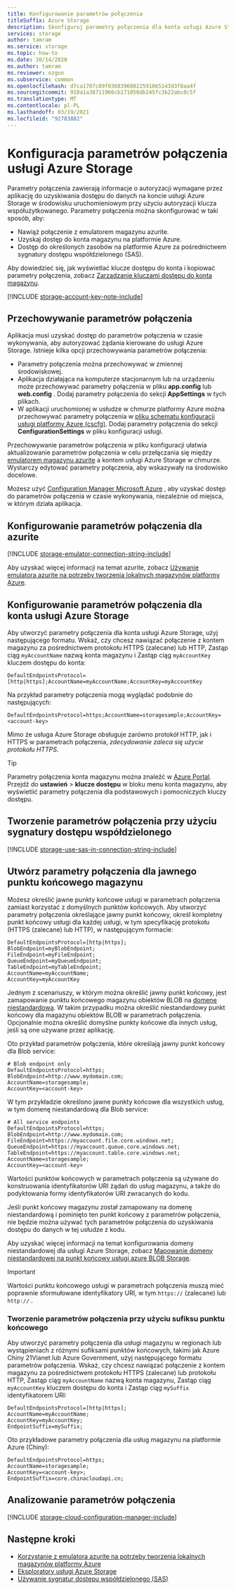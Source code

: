 ```yaml
---
title: Konfigurowanie parametrów połączenia
titleSuffix: Azure Storage
description: Skonfiguruj parametry połączenia dla konta usługi Azure Storage. Parametry połączenia zawierają informacje potrzebne do autoryzacji dostępu do konta magazynu z aplikacji w czasie wykonywania przy użyciu autoryzacji klucza współużytkowanego.
services: storage
author: tamram
ms.service: storage
ms.topic: how-to
ms.date: 10/14/2020
ms.author: tamram
ms.reviewer: ozgun
ms.subservice: common
ms.openlocfilehash: d7ca1707c89f03683960822591065143d3f8aa4f
ms.sourcegitcommit: 910a1a38711966cb171050db245fc3b22abc8c5f
ms.translationtype: MT
ms.contentlocale: pl-PL
ms.lasthandoff: 03/19/2021
ms.locfileid: "92783882"
---
```

# <a name="configure-azure-storage-connection-strings"></a>Konfiguracja parametrów połączenia usługi Azure Storage

Parametry połączenia zawierają informacje o autoryzacji wymagane przez aplikację do uzyskiwania dostępu do danych na koncie usługi Azure Storage w środowisku uruchomieniowym przy użyciu autoryzacji klucza współużytkowanego. Parametry połączenia można skonfigurować w taki sposób, aby:

* Nawiąż połączenie z emulatorem magazynu azurite.
* Uzyskaj dostęp do konta magazynu na platformie Azure.
* Dostęp do określonych zasobów na platformie Azure za pośrednictwem sygnatury dostępu współdzielonego (SAS).

Aby dowiedzieć się, jak wyświetlać klucze dostępu do konta i kopiować parametry połączenia, zobacz [Zarządzanie kluczami dostępu do konta magazynu](storage-account-keys-manage.md).

[!INCLUDE [storage-account-key-note-include](../../../includes/storage-account-key-note-include.md)]

## <a name="store-a-connection-string"></a>Przechowywanie parametrów połączenia

Aplikacja musi uzyskać dostęp do parametrów połączenia w czasie wykonywania, aby autoryzować żądania kierowane do usługi Azure Storage. Istnieje kilka opcji przechowywania parametrów połączenia:

* Parametry połączenia można przechowywać w zmiennej środowiskowej.
* Aplikacja działająca na komputerze stacjonarnym lub na urządzeniu może przechowywać parametry połączenia w pliku **app.config** lub **web.config** . Dodaj parametry połączenia do sekcji **AppSettings** w tych plikach.
* W aplikacji uruchomionej w usłudze w chmurze platformy Azure można przechowywać parametry połączenia w [pliku schematu konfiguracji usługi platformy Azure (cscfg)](/previous-versions/azure/reference/ee758710(v=azure.100)). Dodaj parametry połączenia do sekcji **ConfigurationSettings** w pliku konfiguracji usługi.

Przechowywanie parametrów połączenia w pliku konfiguracji ułatwia aktualizowanie parametrów połączenia w celu przełączania się między [emulatorem magazynu azurite](../common/storage-use-azurite.md) a kontem usługi Azure Storage w chmurze. Wystarczy edytować parametry połączenia, aby wskazywały na środowisko docelowe.

Możesz użyć [Configuration Manager Microsoft Azure](https://www.nuget.org/packages/Microsoft.Azure.ConfigurationManager/) , aby uzyskać dostęp do parametrów połączenia w czasie wykonywania, niezależnie od miejsca, w którym działa aplikacja.

## <a name="configure-a-connection-string-for-azurite"></a>Konfigurowanie parametrów połączenia dla azurite

[!INCLUDE [storage-emulator-connection-string-include](../../../includes/storage-emulator-connection-string-include.md)]

Aby uzyskać więcej informacji na temat azurite, zobacz [Używanie emulatora azurite na potrzeby tworzenia lokalnych magazynów platformy Azure](../common/storage-use-azurite.md).

## <a name="configure-a-connection-string-for-an-azure-storage-account"></a>Konfigurowanie parametrów połączenia dla konta usługi Azure Storage

Aby utworzyć parametry połączenia dla konta usługi Azure Storage, użyj następującego formatu. Wskaż, czy chcesz nawiązać połączenie z kontem magazynu za pośrednictwem protokołu HTTPS (zalecane) lub HTTP, Zastąp ciąg `myAccountName` nazwą konta magazynu i Zastąp ciąg `myAccountKey` kluczem dostępu do konta:

`DefaultEndpointsProtocol=[http|https];AccountName=myAccountName;AccountKey=myAccountKey`

Na przykład parametry połączenia mogą wyglądać podobnie do następujących:

`DefaultEndpointsProtocol=https;AccountName=storagesample;AccountKey=<account-key>`

Mimo że usługa Azure Storage obsługuje zarówno protokół HTTP, jak i HTTPS w parametrach połączenia, *zdecydowanie zaleca się użycie protokołu HTTPS*.

> [!TIP]
> Parametry połączenia konta magazynu można znaleźć w [Azure Portal](https://portal.azure.com). Przejdź do **ustawień**  >  **klucze dostępu** w bloku menu konta magazynu, aby wyświetlić parametry połączenia dla podstawowych i pomocniczych kluczy dostępu.
>

## <a name="create-a-connection-string-using-a-shared-access-signature"></a>Tworzenie parametrów połączenia przy użyciu sygnatury dostępu współdzielonego

[!INCLUDE [storage-use-sas-in-connection-string-include](../../../includes/storage-use-sas-in-connection-string-include.md)]

## <a name="create-a-connection-string-for-an-explicit-storage-endpoint"></a>Utwórz parametry połączenia dla jawnego punktu końcowego magazynu

Możesz określić jawne punkty końcowe usługi w parametrach połączenia zamiast korzystać z domyślnych punktów końcowych. Aby utworzyć parametry połączenia określające jawny punkt końcowy, określ kompletny punkt końcowy usługi dla każdej usługi, w tym specyfikację protokołu (HTTPS (zalecane) lub HTTP), w następującym formacie:

```
DefaultEndpointsProtocol=[http|https];
BlobEndpoint=myBlobEndpoint;
FileEndpoint=myFileEndpoint;
QueueEndpoint=myQueueEndpoint;
TableEndpoint=myTableEndpoint;
AccountName=myAccountName;
AccountKey=myAccountKey
```

Jednym z scenariuszy, w którym można określić jawny punkt końcowy, jest zamapowanie punktu końcowego magazynu obiektów BLOB na [domenę niestandardową](../blobs/storage-custom-domain-name.md). W takim przypadku można określić niestandardowy punkt końcowy dla magazynu obiektów BLOB w parametrach połączenia. Opcjonalnie można określić domyślne punkty końcowe dla innych usług, jeśli są one używane przez aplikację.

Oto przykład parametrów połączenia, które określają jawny punkt końcowy dla Blob service:

```
# Blob endpoint only
DefaultEndpointsProtocol=https;
BlobEndpoint=http://www.mydomain.com;
AccountName=storagesample;
AccountKey=<account-key>
```

W tym przykładzie określono jawne punkty końcowe dla wszystkich usług, w tym domenę niestandardową dla Blob service:

```
# All service endpoints
DefaultEndpointsProtocol=https;
BlobEndpoint=http://www.mydomain.com;
FileEndpoint=https://myaccount.file.core.windows.net;
QueueEndpoint=https://myaccount.queue.core.windows.net;
TableEndpoint=https://myaccount.table.core.windows.net;
AccountName=storagesample;
AccountKey=<account-key>
```

Wartości punktów końcowych w parametrach połączenia są używane do konstruowania identyfikatorów URI żądań do usług magazynu, a także do podyktowania formy identyfikatorów URI zwracanych do kodu.

Jeśli punkt końcowy magazynu został zamapowany na domenę niestandardową i pominięto ten punkt końcowy z parametrów połączenia, nie będzie można używać tych parametrów połączenia do uzyskiwania dostępu do danych w tej usłudze z kodu.

Aby uzyskać więcej informacji na temat konfigurowania domeny niestandardowej dla usługi Azure Storage, zobacz [Mapowanie domeny niestandardowej na punkt końcowy usługi azure BLOB Storage](../blobs/storage-custom-domain-name.md).

> [!IMPORTANT]
> Wartości punktu końcowego usługi w parametrach połączenia muszą mieć poprawnie sformułowane identyfikatory URI, w tym `https://` (zalecane) lub `http://` .

### <a name="create-a-connection-string-with-an-endpoint-suffix"></a>Tworzenie parametrów połączenia przy użyciu sufiksu punktu końcowego

Aby utworzyć parametry połączenia dla usługi magazynu w regionach lub wystąpieniach z różnymi sufiksami punktów końcowych, takimi jak Azure Chiny 21Vianet lub Azure Government, użyj następującego formatu parametrów połączenia. Wskaż, czy chcesz nawiązać połączenie z kontem magazynu za pośrednictwem protokołu HTTPS (zalecane) lub protokołu HTTP, Zastąp ciąg `myAccountName` nazwą konta magazynu, Zastąp ciąg `myAccountKey` kluczem dostępu do konta i Zastąp ciąg `mySuffix` identyfikatorem URI:

```
DefaultEndpointsProtocol=[http|https];
AccountName=myAccountName;
AccountKey=myAccountKey;
EndpointSuffix=mySuffix;
```

Oto przykładowe parametry połączenia dla usług magazynu na platformie Azure (Chiny):

```
DefaultEndpointsProtocol=https;
AccountName=storagesample;
AccountKey=<account-key>;
EndpointSuffix=core.chinacloudapi.cn;
```

## <a name="parsing-a-connection-string"></a>Analizowanie parametrów połączenia

[!INCLUDE [storage-cloud-configuration-manager-include](../../../includes/storage-cloud-configuration-manager-include.md)]

## <a name="next-steps"></a>Następne kroki

* [Korzystanie z emulatora azurite na potrzeby tworzenia lokalnych magazynów platformy Azure](../common/storage-use-azurite.md)
* [Eksploratory usługi Azure Storage](storage-explorers.md)
* [Używanie sygnatur dostępu współdzielonego (SAS)](storage-sas-overview.md)